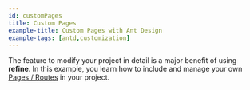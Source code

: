 ```yaml
---
id: customPages
title: Custom Pages
example-title: Custom Pages with Ant Design
example-tags: [antd,customization]
---
```


The feature to modify your project in detail is a major benefit of using **refine**. In this example, you learn how to include and manage your own [Pages / Routes](/docs/packages/documentation/routers/) in your project.

<CodeSandboxExample path="with-custom-pages" />
